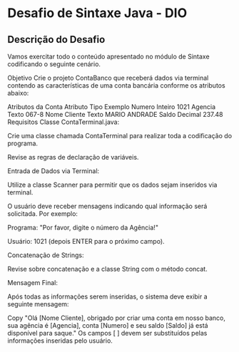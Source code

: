 # Desafio de Sintaxe Java - DIO

## Descrição do Desafio
Vamos exercitar todo o conteúdo apresentado no módulo de Sintaxe codificando o seguinte cenário.

Objetivo
Crie o projeto ContaBanco que receberá dados via terminal contendo as características de uma conta bancária conforme os atributos abaixo:

Atributos da Conta
Atributo	Tipo	Exemplo
Numero	Inteiro	1021
Agencia	Texto	067-8
Nome Cliente	Texto	MARIO ANDRADE
Saldo	Decimal	237.48
Requisitos
Classe ContaTerminal.java:

Crie uma classe chamada ContaTerminal para realizar toda a codificação do programa.

Revise as regras de declaração de variáveis.

Entrada de Dados via Terminal:

Utilize a classe Scanner para permitir que os dados sejam inseridos via terminal.

O usuário deve receber mensagens indicando qual informação será solicitada. Por exemplo:

Programa: "Por favor, digite o número da Agência!"

Usuário: 1021 (depois ENTER para o próximo campo).

Concatenação de Strings:

Revise sobre concatenação e a classe String com o método concat.

Mensagem Final:

Após todas as informações serem inseridas, o sistema deve exibir a seguinte mensagem:

Copy
"Olá [Nome Cliente], obrigado por criar uma conta em nosso banco, sua agência é [Agencia], conta [Numero] e seu saldo [Saldo] já está disponível para saque."
Os campos [ ] devem ser substituídos pelas informações inseridas pelo usuário.
